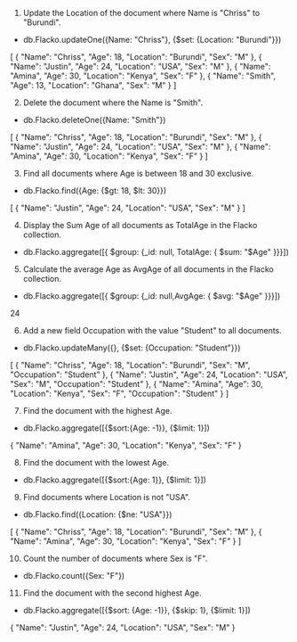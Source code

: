 1. Update the Location of the document where Name is "Chriss" to "Burundi".

- db.Flacko.updateOne({Name: "Chriss"}, {$set: {Location: "Burundi"}})

[
  { "Name": "Chriss", "Age": 18, "Location": "Burundi", "Sex": "M" },
  { "Name": "Justin", "Age": 24, "Location": "USA", "Sex": "M" },
  { "Name": "Amina", "Age": 30, "Location": "Kenya", "Sex": "F" },
  { "Name": "Smith", "Age": 13, "Location": "Ghana", "Sex": "M" }
]






2. Delete the document where the Name is "Smith".

- db.Flacko.deleteOne({Name: "Smith"})

[
  { "Name": "Chriss", "Age": 18, "Location": "Burundi", "Sex": "M" },
  { "Name": "Justin", "Age": 24, "Location": "USA", "Sex": "M" },
  { "Name": "Amina", "Age": 30, "Location": "Kenya", "Sex": "F" }
]







3. Find all documents where Age is between 18 and 30 exclusive.

- db.Flacko.find({Age: {$gt: 18, $lt: 30}})

[
  { "Name": "Justin", "Age": 24, "Location": "USA", "Sex": "M" }
]






4. Display the Sum Age of all documents as TotalAge in the Flacko collection.

- db.Flacko.aggregate([{ $group: {_id: null, TotalAge: { $sum: "$Age" }}}])



5. Calculate the average Age as AvgAge of all documents in the Flacko collection.

- db.Flacko.aggregate([{ $group: {_id: null,AvgAge: { $avg: "$Age" }}}])

24


6. Add a new field Occupation with the value "Student" to all documents.

- db.Flacko.updateMany({}, {$set: {Occupation: "Student"}})

[
  { "Name": "Chriss", "Age": 18, "Location": "Burundi", "Sex": "M", "Occupation": "Student" },
  { "Name": "Justin", "Age": 24, "Location": "USA", "Sex": "M", "Occupation": "Student" },
  { "Name": "Amina", "Age": 30, "Location": "Kenya", "Sex": "F", "Occupation": "Student" }
]






7. Find the document with the highest Age.

- db.Flacko.aggregate([{$sort:{Age: -1}}, {$limit: 1}])
 
{ "Name": "Amina", "Age": 30, "Location": "Kenya", "Sex": "F" }




8. Find the document with the lowest Age.

- db.Flacko.aggregate([{$sort:{Age: 1}}, {$limit: 1}])






9. Find documents where Location is not "USA".

- db.Flacko.find({Location: {$ne: "USA"}})

[
  { "Name": "Chriss", "Age": 18, "Location": "Burundi", "Sex": "M" },
  { "Name": "Amina", "Age": 30, "Location": "Kenya", "Sex": "F" }
]





10. Count the number of documents where Sex is "F".

- db.Flacko.count({Sex: "F"})



11. Find the document with the second highest Age.

- db.Flacko.aggregate([{$sort: {Age: -1}}, {$skip: 1}, {$limit: 1}])

{ "Name": "Justin", "Age": 24, "Location": "USA", "Sex": "M" }
